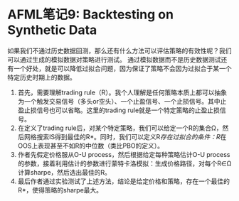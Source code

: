# AFML笔记9: Backtesting on Synthetic Data

如果我们不通过历史数据回测，那么还有什么方法可以评估策略的有效性呢？我们可以通过生成的模拟数据对策略进行测试。
通过模拟数据而不是历史数据测试还有一个好处，就是可以降低过拟合问题，因为保证了策略不会因为过拟合于某一个特定历史时期上的数据。

1. 首先，需要理解trading rule（R）。我个人理解是任何策略本质上都可以抽象为一个触发交易信号（多头or空头）、一个止盈信号、一个止损信号。其中止盈止损信号也可以省略。这里的trading rule就是一个特定策略的止盈止损信号。
2. 在定义了trading rule后，对某个特定策略，我们可以给定一个R的集合Ω，然后网格搜索IS得到最佳的R*。同时，我们可以定义R*存在过拟合的条件：R*在OOS上表现甚至不如R的中位数（类比PBO的定义）。
3. 作者先假定价格服从O-U process，然后根据给定每种策略估计O-U process的参数，接着利用估计的参数进行蒙特卡洛模拟：生成价格路径，对每个R∈Ω计算sharpe，然后选出最佳的R。
4. 最后作者通过实验测试了上述方法，结论是给定价格和策略，存在一个最佳的R*，使得策略的sharpe最大。


